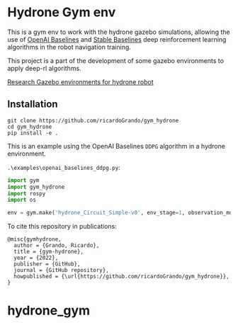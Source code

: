 # Hydrone Gym env

This is a gym env to work with the hydrone gazebo simulations, allowing the use of [OpenAI Baselines](https://github.com/openai/baselines) and [Stable Baselines](https://github.com/hill-a/stable-baselines) deep reinforcement learning algorithms in the robot navigation training.

This project is a part of the development of some gazebo environments to apply deep-rl algorithms.

[Research Gazebo environments for hydrone robot](https://github.com/ricardoGrando/hydrone_deep_rl_lars)

## Installation

```
git clone https://github.com/ricardoGrando/gym_hydrone
cd gym_hydrone
pip install -e .
```

This is an example using the OpenAI Baselines `DDPG` algorithm in a hydrone environment.

`.\examples\openai_baselines_ddpg.py`:

```python
import gym
import gym_hydrone
import rospy
import os

env = gym.make('hydrone_Circuit_Simple-v0', env_stage=1, observation_mode=0, continuous=True, goal_list=None)

```


To cite this repository in publications:

    @misc{gymhydrone,
      author = {Grando, Ricardo},
      title = {gym-hydrone},
      year = {2022},
      publisher = {GitHub},
      journal = {GitHub repository},
      howpublished = {\url{https://github.com/ricardoGrando/gym_hydrone}},
    }
# hydrone_gym
